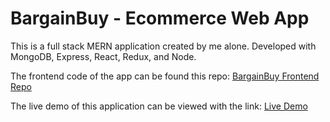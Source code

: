 # BargainBuy - Ecommerce Web App

This is a full stack MERN application created by me alone. Developed with MongoDB, Express, React, Redux, and Node.

The frontend code of the app can be found this repo:
[BargainBuy Frontend Repo](https://github.com/RioterTrov97/bargainbuy-frontend)

The live demo of this application can be viewed with the link:
[Live Demo](https://bargainbuy.herokuapp.com/)

